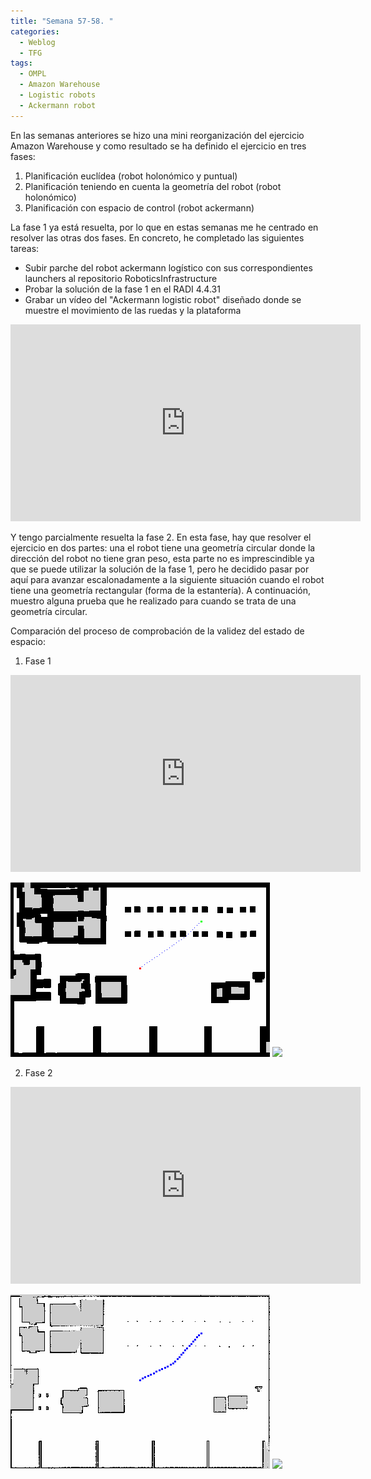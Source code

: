 ```yaml
---
title: "Semana 57-58. "
categories:
  - Weblog
  - TFG
tags:
  - OMPL
  - Amazon Warehouse
  - Logistic robots
  - Ackermann robot
---
```


En las semanas anteriores se hizo una mini reorganización del ejercicio Amazon Warehouse y como resultado se ha definido el ejercicio en tres fases:
1. Planificación euclídea (robot holonómico y puntual)
2. Planificación teniendo en cuenta la geometría del robot (robot holonómico)
3. Planificación con espacio de control (robot ackermann)

La fase 1 ya está resuelta, por lo que en estas semanas me he centrado en resolver las otras dos fases. En concreto, he completado las siguientes tareas:
- Subir parche del robot ackermann logístico con sus correspondientes launchers al repositorio RoboticsInfrastructure
- Probar la solución de la fase 1 en el RADI 4.4.31
- Grabar un vídeo del "Ackermann logistic robot" diseñado donde se muestre el movimiento de las ruedas y la plataforma

<p align="center">
<iframe width="560" height="315" src="https://www.youtube.com/embed/VweZ437BmwY?si=UcCPuWZeznZinnP6" title="YouTube video player" frameborder="0" allow="accelerometer; autoplay; clipboard-write; encrypted-media; gyroscope; picture-in-picture; web-share" allowfullscreen></iframe>
</p>

Y tengo parcialmente resuelta la fase 2. En esta fase, hay que resolver el ejercicio en dos partes: una el robot tiene una geometría circular donde la dirección del robot no tiene gran peso, esta parte no es imprescindible ya que se puede utilizar la solución de la fase 1, pero he decidido pasar por aquí para avanzar escalonadamente a la siguiente situación cuando el robot tiene una geometría rectangular (forma de la estantería). A continuación, muestro alguna prueba que he realizado para cuando se trata de una geometría circular.

Comparación del proceso de comprobación de la validez del estado de espacio:
1. Fase 1
<p align="center">
<iframe width="560" height="315" src="https://www.youtube.com/embed/BympU5oN3WY?si=Qj-wk6WBOejTg8JE" title="YouTube video player" frameborder="0" allow="accelerometer; autoplay; clipboard-write; encrypted-media; gyroscope; picture-in-picture; web-share" allowfullscreen></iframe>
</p>

![Phase 1](/docs/images/blog57_58/phase1_result.png)
![](/2022-tfg-lucia-chen/images/blog57_58/phase1_result.png)

2. Fase 2
<p align="center">
<iframe width="560" height="315" src="https://www.youtube.com/embed/tyWkPztRfNE?si=hj9_jGABUtUqENnX" title="YouTube video player" frameborder="0" allow="accelerometer; autoplay; clipboard-write; encrypted-media; gyroscope; picture-in-picture; web-share" allowfullscreen></iframe>
</p>

![Phase 2](/docs/images/blog57_58/phase2_result.png)
![](/2022-tfg-lucia-chen/images/blog57_58/phase2_result.png)